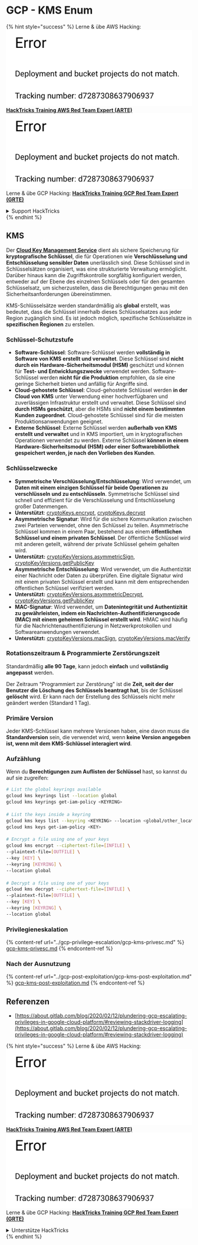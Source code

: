 # GCP - KMS Enum

{% hint style="success" %}
Lerne & übe AWS Hacking:<img src="../../../.gitbook/assets/image (1) (1).png" alt="" data-size="line">[**HackTricks Training AWS Red Team Expert (ARTE)**](https://training.hacktricks.xyz/courses/arte)<img src="../../../.gitbook/assets/image (1) (1).png" alt="" data-size="line">\
Lerne & übe GCP Hacking: <img src="../../../.gitbook/assets/image (2).png" alt="" data-size="line">[**HackTricks Training GCP Red Team Expert (GRTE)**<img src="../../../.gitbook/assets/image (2).png" alt="" data-size="line">](https://training.hacktricks.xyz/courses/grte)

<details>

<summary>Support HackTricks</summary>

* Überprüfe die [**Abonnementpläne**](https://github.com/sponsors/carlospolop)!
* **Tritt der** 💬 [**Discord-Gruppe**](https://discord.gg/hRep4RUj7f) oder der [**Telegram-Gruppe**](https://t.me/peass) bei oder **folge** uns auf **Twitter** 🐦 [**@hacktricks\_live**](https://twitter.com/hacktricks\_live)**.**
* **Teile Hacking-Tricks, indem du PRs zu den** [**HackTricks**](https://github.com/carlospolop/hacktricks) und [**HackTricks Cloud**](https://github.com/carlospolop/hacktricks-cloud) GitHub-Repos einreichst.

</details>
{% endhint %}

## KMS

Der [**Cloud Key Management Service**](https://cloud.google.com/kms/docs/) dient als sichere Speicherung für **kryptografische Schlüssel**, die für Operationen wie **Verschlüsselung und Entschlüsselung sensibler Daten** unerlässlich sind. Diese Schlüssel sind in Schlüsselsätzen organisiert, was eine strukturierte Verwaltung ermöglicht. Darüber hinaus kann die Zugriffskontrolle sorgfältig konfiguriert werden, entweder auf der Ebene des einzelnen Schlüssels oder für den gesamten Schlüsselsatz, um sicherzustellen, dass die Berechtigungen genau mit den Sicherheitsanforderungen übereinstimmen.

KMS-Schlüsselsätze werden standardmäßig als **global** erstellt, was bedeutet, dass die Schlüssel innerhalb dieses Schlüsselsatzes aus jeder Region zugänglich sind. Es ist jedoch möglich, spezifische Schlüsselsätze in **spezifischen Regionen** zu erstellen.

### Schlüssel-Schutzstufe

* **Software-Schlüssel**: Software-Schlüssel werden **vollständig in Software von KMS erstellt und verwaltet**. Diese Schlüssel sind **nicht durch ein Hardware-Sicherheitsmodul (HSM)** geschützt und können für **Test- und Entwicklungszwecke** verwendet werden. Software-Schlüssel werden **nicht für die Produktion** empfohlen, da sie eine geringe Sicherheit bieten und anfällig für Angriffe sind.
* **Cloud-gehostete Schlüssel**: Cloud-gehostete Schlüssel werden **in der Cloud von KMS** unter Verwendung einer hochverfügbaren und zuverlässigen Infrastruktur erstellt und verwaltet. Diese Schlüssel sind **durch HSMs geschützt**, aber die HSMs sind **nicht einem bestimmten Kunden zugeordnet**. Cloud-gehostete Schlüssel sind für die meisten Produktionsanwendungen geeignet.
* **Externe Schlüssel**: Externe Schlüssel werden **außerhalb von KMS erstellt und verwaltet** und in KMS importiert, um in kryptografischen Operationen verwendet zu werden. Externe Schlüssel **können in einem Hardware-Sicherheitsmodul (HSM) oder einer Softwarebibliothek gespeichert werden, je nach den Vorlieben des Kunden**.

### Schlüsselzwecke

* **Symmetrische Verschlüsselung/Entschlüsselung**: Wird verwendet, um **Daten mit einem einzigen Schlüssel für beide Operationen zu verschlüsseln und zu entschlüsseln**. Symmetrische Schlüssel sind schnell und effizient für die Verschlüsselung und Entschlüsselung großer Datenmengen.
* **Unterstützt**: [cryptoKeys.encrypt](https://cloud.google.com/kms/docs/reference/rest/v1/projects.locations.keyRings.cryptoKeys/encrypt), [cryptoKeys.decrypt](https://cloud.google.com/kms/docs/reference/rest/v1/projects.locations.keyRings.cryptoKeys/decrypt)
* **Asymmetrische Signatur**: Wird für die sichere Kommunikation zwischen zwei Parteien verwendet, ohne den Schlüssel zu teilen. Asymmetrische Schlüssel kommen in einem Paar, bestehend aus einem **öffentlichen Schlüssel und einem privaten Schlüssel**. Der öffentliche Schlüssel wird mit anderen geteilt, während der private Schlüssel geheim gehalten wird.
* **Unterstützt:** [cryptoKeyVersions.asymmetricSign](https://cloud.google.com/kms/docs/reference/rest/v1/projects.locations.keyRings.cryptoKeys.cryptoKeyVersions/asymmetricSign), [cryptoKeyVersions.getPublicKey](https://cloud.google.com/kms/docs/reference/rest/v1/projects.locations.keyRings.cryptoKeys.cryptoKeyVersions/getPublicKey)
* **Asymmetrische Entschlüsselung**: Wird verwendet, um die Authentizität einer Nachricht oder Daten zu überprüfen. Eine digitale Signatur wird mit einem privaten Schlüssel erstellt und kann mit dem entsprechenden öffentlichen Schlüssel verifiziert werden.
* **Unterstützt:** [cryptoKeyVersions.asymmetricDecrypt](https://cloud.google.com/kms/docs/reference/rest/v1/projects.locations.keyRings.cryptoKeys.cryptoKeyVersions/asymmetricDecrypt), [cryptoKeyVersions.getPublicKey](https://cloud.google.com/kms/docs/reference/rest/v1/projects.locations.keyRings.cryptoKeys.cryptoKeyVersions/getPublicKey)
* **MAC-Signatur**: Wird verwendet, um **Datenintegrität und Authentizität zu gewährleisten, indem ein Nachrichten-Authentifizierungscode (MAC) mit einem geheimen Schlüssel erstellt wird**. HMAC wird häufig für die Nachrichtenauthentifizierung in Netzwerkprotokollen und Softwareanwendungen verwendet.
* **Unterstützt:** [cryptoKeyVersions.macSign](https://cloud.google.com/kms/docs/reference/rest/v1/projects.locations.keyRings.cryptoKeys.cryptoKeyVersions/macSign), [cryptoKeyVersions.macVerify](https://cloud.google.com/kms/docs/reference/rest/v1/projects.locations.keyRings.cryptoKeys.cryptoKeyVersions/macVerify)

### Rotationszeitraum & Programmierte Zerstörungszeit

Standardmäßig **alle 90 Tage**, kann jedoch **einfach** und **vollständig angepasst** werden.

Der Zeitraum "Programmiert zur Zerstörung" ist die **Zeit, seit der der Benutzer die Löschung des Schlüssels beantragt hat**, bis der Schlüssel **gelöscht** wird. Er kann nach der Erstellung des Schlüssels nicht mehr geändert werden (Standard 1 Tag).

### Primäre Version

Jeder KMS-Schlüssel kann mehrere Versionen haben, eine davon muss die **Standardversion** sein, die verwendet wird, wenn **keine Version angegeben ist, wenn mit dem KMS-Schlüssel interagiert wird**.

### Aufzählung

Wenn du **Berechtigungen zum Auflisten der Schlüssel** hast, so kannst du auf sie zugreifen:
```bash
# List the global keyrings available
gcloud kms keyrings list --location global
gcloud kms keyrings get-iam-policy <KEYRING>

# List the keys inside a keyring
gcloud kms keys list --keyring <KEYRING> --location <global/other_locations>
gcloud kms keys get-iam-policy <KEY>

# Encrypt a file using one of your keys
gcloud kms encrypt --ciphertext-file=[INFILE] \
--plaintext-file=[OUTFILE] \
--key [KEY] \
--keyring [KEYRING] \
--location global

# Decrypt a file using one of your keys
gcloud kms decrypt --ciphertext-file=[INFILE] \
--plaintext-file=[OUTFILE] \
--key [KEY] \
--keyring [KEYRING] \
--location global
```
### Privilegieneskalation

{% content-ref url="../gcp-privilege-escalation/gcp-kms-privesc.md" %}
[gcp-kms-privesc.md](../gcp-privilege-escalation/gcp-kms-privesc.md)
{% endcontent-ref %}

### Nach der Ausnutzung

{% content-ref url="../gcp-post-exploitation/gcp-kms-post-exploitation.md" %}
[gcp-kms-post-exploitation.md](../gcp-post-exploitation/gcp-kms-post-exploitation.md)
{% endcontent-ref %}

## Referenzen

* [https://about.gitlab.com/blog/2020/02/12/plundering-gcp-escalating-privileges-in-google-cloud-platform/#reviewing-stackdriver-logging](https://about.gitlab.com/blog/2020/02/12/plundering-gcp-escalating-privileges-in-google-cloud-platform/#reviewing-stackdriver-logging)

{% hint style="success" %}
Lerne & übe AWS Hacking:<img src="../../../.gitbook/assets/image (1) (1).png" alt="" data-size="line">[**HackTricks Training AWS Red Team Expert (ARTE)**](https://training.hacktricks.xyz/courses/arte)<img src="../../../.gitbook/assets/image (1) (1).png" alt="" data-size="line">\
Lerne & übe GCP Hacking: <img src="../../../.gitbook/assets/image (2).png" alt="" data-size="line">[**HackTricks Training GCP Red Team Expert (GRTE)**<img src="../../../.gitbook/assets/image (2).png" alt="" data-size="line">](https://training.hacktricks.xyz/courses/grte)

<details>

<summary>Unterstütze HackTricks</summary>

* Überprüfe die [**Abonnementpläne**](https://github.com/sponsors/carlospolop)!
* **Tritt der** 💬 [**Discord-Gruppe**](https://discord.gg/hRep4RUj7f) oder der [**Telegram-Gruppe**](https://t.me/peass) bei oder **folge** uns auf **Twitter** 🐦 [**@hacktricks\_live**](https://twitter.com/hacktricks\_live)**.**
* **Teile Hacking-Tricks, indem du PRs zu den** [**HackTricks**](https://github.com/carlospolop/hacktricks) und [**HackTricks Cloud**](https://github.com/carlospolop/hacktricks-cloud) GitHub-Repos einreichst.

</details>
{% endhint %}

